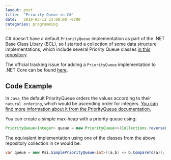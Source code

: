 ```yaml
---
layout: post
title:  "Priority Queue in C#"
date:   2019-03-11 23:00:00 -0700
categories: programming
---
```


C# doesn't have a default `PriorityQueue` implementation as part of the .NET Base Class Libary (BCL), so I started a collection of
some data structure implementations, which include several Priority Queue classes [in this repository](https://github.com/unknownv2/data-structures).

The official tracking issue for adding a `PriorityQueue` implementation to .NET Core can be found [here](https://github.com/dotnet/corefx/issues/574).

## Code Example

In `Java`, the default PriorityQueue orders the values according to their `natural ordering`, which would be ascending order for integers.
[You can find more information about it from the PriorityQueue documentation.](https://docs.oracle.com/javase/8/docs/api/java/util/PriorityQueue.html)

You can create a simple max-heap with a priority queue using:

```Java
PriorityQueue<Integer> queue = new PriorityQueue<>(Collections.reverseOrder());
```
The equivalent implementation using one of the classes from the above repository collection in `C#` would be:

```C#
var queue = new Psi.SimplePriorityQueue<int>((a,b) => b.CompareTo(a));
```
